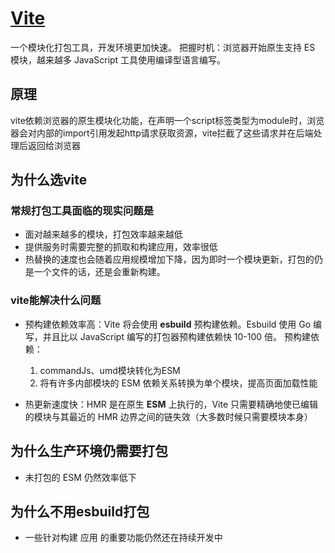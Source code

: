 # [Vite](https://vitejs.cn/guide/)
一个模块化打包工具，开发环境更加快速。
把握时机：浏览器开始原生支持 ES 模块，越来越多 JavaScript 工具使用编译型语言编写。

## 原理
vite依赖浏览器的原生模块化功能，在声明一个script标签类型为module时，浏览器会对内部的import引用发起http请求获取资源，vite拦截了这些请求并在后端处理后返回给浏览器

## 为什么选vite

### 常规打包工具面临的现实问题是
- 面对越来越多的模块，打包效率越来越低
- 提供服务时需要完整的抓取和构建应用，效率很低
- 热替换的速度也会随着应用规模增加下降，因为即时一个模块更新，打包的仍是一个文件的话，还是会重新构建。

### vite能解决什么问题
- 预构建依赖效率高：Vite 将会使用 **esbuild** 预构建依赖。Esbuild 使用 Go 编写，并且比以 JavaScript 编写的打包器预构建依赖快 10-100 倍。
  预构建依赖：
  1. commandJs、umd模块转化为ESM
  2. 将有许多内部模块的 ESM 依赖关系转换为单个模块，提高页面加载性能

- 热更新速度快：HMR 是在原生 **ESM** 上执行的，Vite 只需要精确地使已编辑的模块与其最近的 HMR 边界之间的链失效（大多数时候只需要模块本身）

## 为什么生产环境仍需要打包
- 未打包的 ESM 仍然效率低下

## 为什么不用esbuild打包
- 一些针对构建 应用 的重要功能仍然还在持续开发中